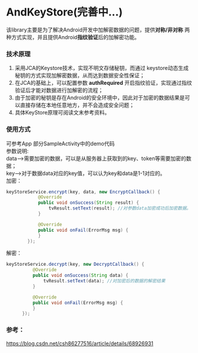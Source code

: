 # AndKeyStore(完善中...)
该library主要是为了解决Android开发中加解密数据的问题，提供**对称/非对称** 两种方式实现，并且提供Android**指纹验证**后的加解密功能。
### 技术原理
1. 采用JCA的Keystore技术，实现不明文存储秘钥，而通过 keystore动态生成秘钥的方式实现加解密数据，从而达到数据安全性保证；
2. 在JCA的基础上，可以配置参数 **authRequired** 开启指纹验证，实现通过指纹验证后才能对数据进行加解密的流程；
3. 由于加密的秘钥是存在Android的安全环境中，因此对于加密的数据结果是可以直接存储在本地任意地方，并不会造成安全问题；
4. 具体KeyStore原理可阅读文末参考资料。
### 使用方式
可参考App 部分SampleActivity中的demo代码  
参数说明:  
data-->需要加密的数据，可以是从服务器上获取到的key、token等需要加密的数据；  
key-->对于数据data对应的key值，可以认为key和data是1-1对应的。  
加密：
  ```java
  keyStoreService.encrypt(key, data, new EncryptCallback() {
              @Override
              public void onSuccess(String result) {
                  tvResult.setText(result); //对参数data加密成功后加密数据。
              }

              @Override
              public void onFail(ErrorMsg msg) {
              }
          });
```          
          
解密：

  ```java
  keyStoreService.decrypt(key, new DecryptCallback() {
            @Override
            public void onSuccess(String data) {
                tvResult.setText(data); //对加密后的数据的解密结果
            }

            @Override
            public void onFail(ErrorMsg msg) {
            }
        });
```

### 参考：
https://blog.csdn.net/csh86277516/article/details/68926931
